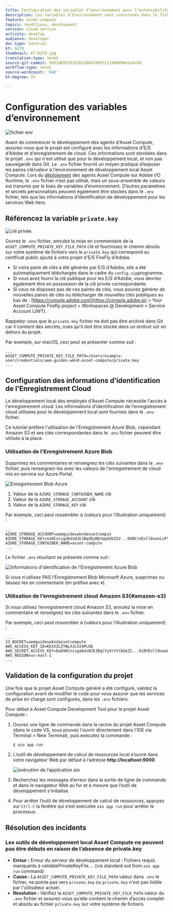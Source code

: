 ```yaml
---
title: Configuration des variables d’environnement pour l’extensibilité Asset Compute
description: Les variables d'Environnement sont conservées dans le fichier .env pour le développement local et sont utilisées pour fournir des informations d'identification d'E/S d'Adobe et des informations d'enregistrement de cloud requises pour le développement local.
feature: asset-compute
topics: renditions, development
version: cloud-service
activity: develop
audience: developer
doc-type: tutorial
kt: 6270
thumbnail: KT-6270.jpg
translation-type: tm+mt
source-git-commit: 50519b9526182b528047069f211498099e3a4c88
workflow-type: tm+mt
source-wordcount: '642'
ht-degree: 1%

---
```



# Configuration des variables d’environnement 

![fichier env](assets/environment-variables/dot-env-file.png)

Avant de commencer le développement des agents d&#39;Asset Compute, assurez-vous que le projet est configuré avec les informations d&#39;E/S d&#39;Adobe et d&#39;enregistrement de cloud. Ces informations sont stockées dans le projet `.env` qui n&#39;est utilisé que pour le développement local, et non pas sauvegardé dans Git. Le `.env` fichier fournit un moyen pratique d’exposer les paires clé/valeur à l’environnement de développement local Asset Compute. Lors du [déploiement](../deploy/runtime.md) des agents Asset Compute sur Adobe I/O Runtime, le `.env` fichier n’est pas utilisé, mais un sous-ensemble de valeurs est transmis par le biais de variables d’environnement. D’autres paramètres et secrets personnalisés peuvent également être stockés dans le `.env` fichier, tels que les informations d’identification de développement pour les services Web tiers.

## Référencez la variable `private.key`

![clé privée](assets/environment-variables/private-key.png)

Ouvrez le `.env` fichier, annulez la mise en commentaire de la `ASSET_COMPUTE_PRIVATE_KEY_FILE_PATH` clé et fournissez le chemin absolu sur votre système de fichiers vers le `private.key` qui correspond au certificat public ajouté à votre projet d&#39;E/S FireFly d&#39;Adobe.

+ Si votre paire de clés a été générée par E/S d&#39;Adobe, elle a été automatiquement téléchargée dans le cadre du `config.zip`programme.
+ Si vous avez fourni la clé publique pour les E/S d&#39;Adobe, vous devriez également être en possession de la clé privée correspondante.
+ Si vous ne disposez pas de ces paires de clés, vous pouvez générer de nouvelles paires de clés ou télécharger de nouvelles clés publiques au bas de :
   [https://console.adobe.com](https://console.adobe.io) > Your Asset Compute Firefly project > Workspaces @ Development > Service Account (JWT).

Rappelez-vous que le `private.key` fichier ne doit pas être archivé dans Git car il contient des secrets, mais qu&#39;il doit être stocké dans un endroit sûr en dehors du projet.

Par exemple, sur macOS, ceci peut se présenter comme suit :

```
...
ASSET_COMPUTE_PRIVATE_KEY_FILE_PATH=/Users/example-user/credentials/aem-guides-wknd-asset-compute/private.key
...
```

## Configuration des informations d’identification de l’Enregistrement Cloud

Le développement local des employés d&#39;Asset Compute nécessite l&#39;accès à l&#39;enregistrement [](../set-up/accounts-and-services.md#cloud-storage)cloud. Les informations d’identification de l’enregistrement cloud utilisées pour le développement local sont fournies dans le `.env` fichier.

Ce tutoriel préfère l&#39;utilisation de l&#39;Enregistrement Azure Blob, cependant Amazon S3 et ses clés correspondantes dans le `.env` fichier peuvent être utilisés à la place.

### Utilisation de l&#39;Enregistrement Azure Blob

Supprimez les commentaires et renseignez les clés suivantes dans le `.env` fichier, puis renseignez-les avec les valeurs de l&#39;enregistrement de cloud mis en service sur Azure Portal.

![Enregistrement Blob Azure](./assets/environment-variables/azure-portal-credentials.png)

1. Valeur de la `AZURE_STORAGE_CONTAINER_NAME` clé
1. Valeur de la `AZURE_STORAGE_ACCOUNT` clé
1. Valeur de la `AZURE_STORAGE_KEY` clé

Par exemple, ceci peut ressembler à (valeurs pour l’illustration uniquement) :

```
...
AZURE_STORAGE_ACCOUNT=aemguideswkndassetcomput
AZURE_STORAGE_KEY=Va9CnisgdbdsNJEJBqXDyNbYppbGbZ2V...OUNY/eExll0vwoLsPt/OvbM+B7pkUdpEe7zJhg==
AZURE_STORAGE_CONTAINER_NAME=asset-compute
...
```

Le fichier `.env` résultant se présente comme suit :

![Informations d&#39;identification de l&#39;Enregistrement Azure Blob](assets/environment-variables/cloud-storage-credentials.png)

Si vous n&#39;utilisez PAS l&#39;Enregistrement Blob Microsoft Azure, supprimez ou laissez-les en commentaire (en préfixe avec `#`).

### Utilisation de l’enregistrement cloud Amazon S3{#amazon-s3}

Si vous utilisez l’enregistrement cloud Amazon S3, annulez la mise en commentaire et renseignez les clés suivantes dans le `.env` fichier.

Par exemple, ceci peut ressembler à (valeurs pour l’illustration uniquement) :

```
...
S3_BUCKET=aemguideswkndassetcompute
AWS_ACCESS_KEY_ID=KKIXZLZYNLXJLV24PLO6
AWS_SECRET_ACCESS_KEY=Ba898CnisgabdsNJEJBqCYyVrYttbGbZ2...OiNYExll0vwoLsPtOv
AWS_REGION=us-east-1
...
```

## Validation de la configuration du projet

Une fois que le projet Asset Compute généré a été configuré, validez la configuration avant de modifier le code pour vous assurer que les services de prise en charge sont configurés, dans les `.env` fichiers.

Pour début à Asset Compute Development Tool pour le projet Asset Compute :

1. Ouvrez une ligne de commande dans la racine du projet Asset Compute (dans le code VS, vous pouvez l&#39;ouvrir directement dans l&#39;IDE via Terminal > New Terminal), puis exécutez la commande :

   ```
   $ aio app run
   ```

1. L’outil de développement de calcul de ressources local s’ouvre dans votre navigateur Web par défaut à l’adresse __http://localhost:9000__.

   ![exécution de l’application aio](assets/environment-variables/aio-app-run.png)

1. Recherchez les messages d’erreur dans la sortie de ligne de commande et dans le navigateur Web au fur et à mesure que l’outil de développement s’initialise.
1. Pour arrêter l’outil de développement de calcul de ressources, appuyez sur `Ctrl-C` la fenêtre qui s’est exécutée `aio app run` pour arrêter le processus.

## Résolution des incidents

### Les outils de développement local Asset Compute ne peuvent pas être débuts en raison de l’absence de private.key

+ __Erreur :__ Erreur du serveur de développement local : Fichiers requis manquants à validatePrivateKeyFile.... (via standard out from `aio app run` command)
+ __Cause :__ La `ASSET_COMPUTE_PRIVATE_KEY_FILE_PATH` valeur dans `.env` le fichier, ne pointe pas vers `private.key` ou `private.key` n&#39;est pas lisible par l&#39;utilisateur actuel.
+ __Résolution :__ Vérifiez la `ASSET_COMPUTE_PRIVATE_KEY_FILE_PATH` valeur du `.env` fichier et assurez-vous qu’elle contient le chemin d’accès complet et absolu au fichier `private.key` sur votre système de fichiers.
